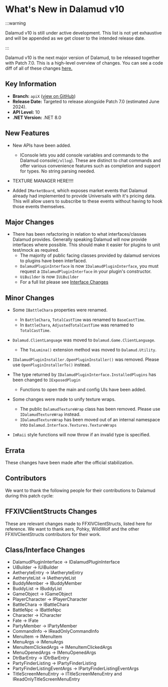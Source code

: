 # What's New in Dalamud v10

:::warning

Dalamud v10 is still under active development. This list is not yet exhaustive
and will be appended as we get closer to the intended release date.

:::

Dalamud v10 is the next major version of Dalamud, to be released together with
Patch 7.0. This is a high-level overview of changes. You can see a code diff of
all of these changes
[here.](https://github.com/goatcorp/dalamud/compare/master...apiX)

## Key Information

- **Branch:** `apiX`
  ([view on GitHub](https://github.com/goatcorp/Dalamud/tree/apiX))
- **Release Date:** Targeted to release alongside Patch 7.0 (estimated June
  2024).
- **API Level:** 10
- **.NET Version:** .NET 8.0

## New Features
- New APIs have been added.
  - IConsole lets you add console variables and commands to the Dalamud console(`/xllog`). These are distinct to chat commands and offer various convenience features such as completion and support for types. No string parsing needed.

- TEXTURE MANAGER HERE!!!!

- Added `IMarketBoard`, which exposes market events that Dalamud already had implemented to provide Universalis with it's pricing data. This will allow users to subscribe to these events without having to hook those events themselves. 

## Major Changes

- There has been refactoring in relation to what interfaces/classes Dalamud provides. Generally speaking Dalamud will now provide interfaces where possible. This should make it easier for plugins to unit test/mock as required.
  - The majority of public facing classes provided by dalamud services to plugins have been interfaced. 
  - `DalamudPluginInterface` is now `IDalamudPluginInterface`, you must request a `IDalamudPluginInterface` in your plugin's constructor.
  - `UiBuilder` is now `IUiBuilder`
  - For a full list please see [Interface Changes](#interface-changes)

## Minor Changes
- Some `IBattleChara` properties were renamed.
  - In `BattleChara`, `TotalCastTime` was renamed to `BaseCastTime`.
  - In `BattleChara`, `AdjustedTotalCastTime` was renamed to `TotalCastTime`.

- `Dalamud.ClientLanguage` was moved to `Dalamud.Game.ClientLanguage`.
  - The `ToLumina()` extension method was moved to `Dalamud.Utility`.
 
- `IDalamudPluginInstaller.OpenPluginInstaller()` was removed. Please use `OpenPluginInstallerTo()` instead.

- The type returned by `IDalamudPluginInterface.InstalledPlugins` has been changed to `IExposedPlugin`
  - Functions to open the main and config UIs have been added.

- Some changes were made to unify texture wraps.
  - The public `DalamudTextureWrap` class has been removed. Please use `IDalamudTextureWrap` instead.
  - `IDalamudTextureWrap` has been moved out of an internal namespace into `Dalamud.Interface.Textures.TextureWraps`

- `ImRaii` style functions will now throw if an invalid type is specified.

## Errata

These changes have been made after the official stabilization.

## Contributors

We want to thank the following people for their contributions to Dalamud during
this patch cycle:

## FFXIVClientStructs Changes

These are relevant changes made to FFXIVClientStructs, listed here for
reference. We want to thank aers, Pohky, WildWolf and the other
FFXIVClientStructs contributors for their work.
                                                            
## Class/Interface Changes
- DalamudPluginInterface -> IDalamudPluginInterface
- UiBuilder -> IUiBuilder
- AetheryteEntry -> IAetheryteEntry
- AetheryteList -> IAetheryteList
- BuddyMember -> IBuddyMember
- BuddyList -> IBuddyList
- GameObject -> IGameObject
- PlayerCharacter -> IPlayerCharacter
- BattleChara -> IBattleChara
- BattleNpc -> IBattleNpc
- Character -> ICharacter
- Fate -> IFate
- PartyMember -> IPartyMember
- CommandInfo -> IReadOnlyCommandInfo
- MenuItem -> IMenuItem
- MenuArgs -> IMenuArgs
- MenuItemClickedArgs -> IMenuItemClickedArgs
- MenuOpenedArgs -> IMenuOpenedArgs
- DtrBarEntry -> IDtrBarEntry
- PartyFinderListing -> IPartyFinderListing
- PartyFinderListingEventArgs -> IPartyFinderListingEventArgs
- TitleScreenMenuEntry -> ITitleScreenMenuEntry and IReadOnlyTitleScreenMenuEntry
